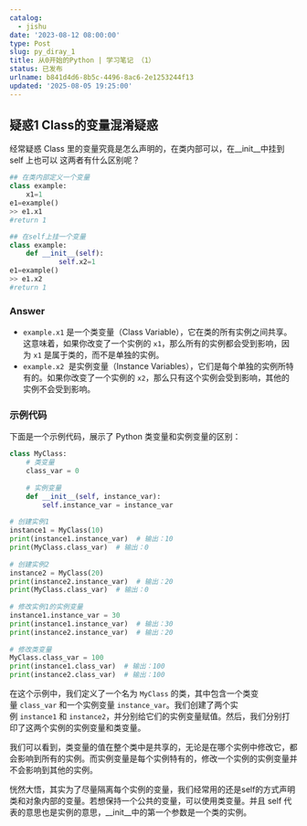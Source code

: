 ```yaml
---
catalog:
  - jishu
date: '2023-08-12 08:00:00'
type: Post
slug: py_diray_1
title: 从0开始的Python | 学习笔记 （1）
status: 已发布
urlname: b841d4d6-8b5c-4496-8ac6-2e1253244f13
updated: '2025-08-05 19:25:00'
---
```


## 疑惑1     Class的变量混淆疑惑


经常疑惑 Class 里的变量究竟是怎么声明的，在类内部可以，在__init__中挂到 self 上也可以 这两者有什么区别呢？


```python
## 在类内部定义一个变量
class example:
	x1=1
e1=example()
>> e1.x1
#return 1
```


```python
## 在self上挂一个变量
class example:
	def __init__(self):
			self.x2=1
e1=example()
>> e1.x2
#return 1
```


### Answer

- `example.x1` 是一个类变量（Class Variable），它在类的所有实例之间共享。这意味着，如果你改变了一个实例的 `x1`，那么所有的实例都会受到影响，因为 `x1` 是属于类的，而不是单独的实例。
- `example.x2`  是实例变量（Instance Variables），它们是每个单独的实例所特有的。如果你改变了一个实例的 `x2`，那么只有这个实例会受到影响，其他的实例不会受到影响。

### 示例代码


下面是一个示例代码，展示了 Python 类变量和实例变量的区别：


```python
class MyClass:  
    # 类变量  
    class_var = 0  
      
    # 实例变量  
    def __init__(self, instance_var):  
        self.instance_var = instance_var  
          
# 创建实例1  
instance1 = MyClass(10)  
print(instance1.instance_var)  # 输出：10  
print(MyClass.class_var)  # 输出：0  
  
# 创建实例2  
instance2 = MyClass(20)  
print(instance2.instance_var)  # 输出：20  
print(MyClass.class_var)  # 输出：0  
  
# 修改实例1的实例变量  
instance1.instance_var = 30  
print(instance1.instance_var)  # 输出：30  
print(instance2.instance_var)  # 输出：20  
  
# 修改类变量  
MyClass.class_var = 100  
print(instance1.class_var)  # 输出：100  
print(instance2.class_var)  # 输出：100

```


在这个示例中，我们定义了一个名为 `MyClass` 的类，其中包含一个类变量 `class_var` 和一个实例变量 `instance_var`。我们创建了两个实例 `instance1` 和 `instance2`，并分别给它们的实例变量赋值。然后，我们分别打印了这两个实例的实例变量和类变量。


我们可以看到，类变量的值在整个类中是共享的，无论是在哪个实例中修改它，都会影响到所有的实例。而实例变量是每个实例特有的，修改一个实例的实例变量并不会影响到其他的实例。


恍然大悟，其实为了尽量隔离每个实例的变量，我们经常用的还是self的方式声明类和对象内部的变量。若想保持一个公共的变量，可以使用类变量。并且 self 代表的意思也是实例的意思，__init__中的第一个参数是一个类的实例。

